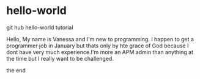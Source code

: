# hello-world
git hub hello-world tutorial

Hello, My name is Vanessa and I'm new to programming. I happen to get a programmer job in January but thats only by hte grace of God because I dont have very much experience.I'm more an APM admin than anything at the time but I really want to be challenged.

the end
